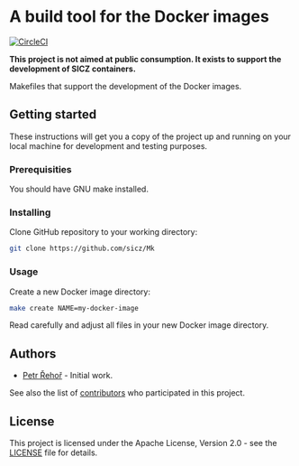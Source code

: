 # A build tool for the Docker images

[![CircleCI](https://circleci.com/gh/sicz/Mk.svg?style=shield&circle-token=d1b3c54fc08a17aca43ca02ad8ab8ecff230b417)](https://circleci.com/gh/sicz/Mk)

**This project is not aimed at public consumption.
It exists to support the development of SICZ containers.**

Makefiles that support the development of the Docker images.

## Getting started

These instructions will get you a copy of the project up and running on your
local machine for development and testing purposes.

### Prerequisities

You should have GNU make installed.

### Installing

Clone GitHub repository to your working directory:
```bash
git clone https://github.com/sicz/Mk
```

### Usage

Create a new Docker image directory:
```bash
make create NAME=my-docker-image
```

Read carefully and adjust all files in your new Docker image directory.

## Authors

* [Petr Řehoř](https://github.com/prehor) - Initial work.

See also the list of [contributors](https://github.com/sicz/Mk/contributors)
who participated in this project.

## License

This project is licensed under the Apache License, Version 2.0 - see the
[LICENSE](LICENSE) file for details.
